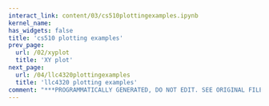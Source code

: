 ```yaml
---
interact_link: content/03/cs510plottingexamples.ipynb
kernel_name: 
has_widgets: false
title: 'cs510 plotting examples'
prev_page:
  url: /02/xyplot
  title: 'XY plot'
next_page:
  url: /04/llc4320plottingexamples
  title: 'llc4320 plotting examples'
comment: "***PROGRAMMATICALLY GENERATED, DO NOT EDIT. SEE ORIGINAL FILES IN /content***"
---
```

